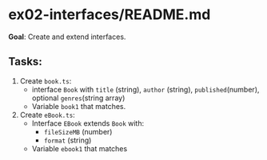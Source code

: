 # ex02-interfaces/README.md

**Goal**: Create and extend interfaces.

## Tasks:

1. Create `book.ts`:
   - interface `Book` with `title` (string), `author` (string), `published`(number), optional `genres`(string array)
   - Variable `book1` that matches.
2. Create `eBook.ts`:
   - Interface `EBook` extends `Book` with:
     - `fileSizeMB` (number)
     - `format` (string)
   - Variable `ebook1` that matches
